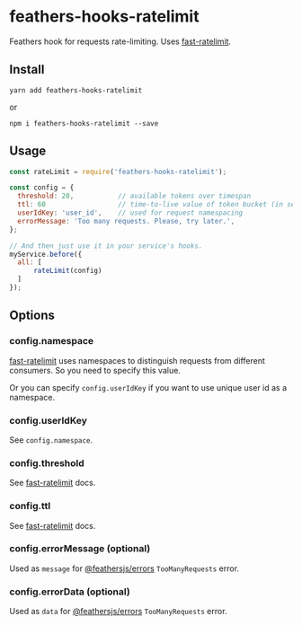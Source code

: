 # feathers-hooks-ratelimit

Feathers hook for requests rate-limiting. Uses [fast-ratelimit][fast-ratelimit].

## Install

```shell
yarn add feathers-hooks-ratelimit
```

or

```shell
npm i feathers-hooks-ratelimit --save
```

## Usage

```js
const rateLimit = require('feathers-hooks-ratelimit');

const config = {
  threshold: 20,           // available tokens over timespan
  ttl: 60                  // time-to-live value of token bucket (in seconds)
  userIdKey: 'user_id',    // used for request namespacing
  errorMessage: 'Too many requests. Please, try later.',
};

// And then just use it in your service's hooks.
myService.before({
  all: [
      rateLimit(config)
  ]
});
```

## Options

### config.namespace

[fast-ratelimit][fast-ratelimit] uses namespaces to distinguish requests from different consumers.
So you need to specify this value.

Or you can specify `config.userIdKey` if you want to use unique user id as a namespace.

### config.userIdKey

See `config.namespace`.

### config.threshold

See [fast-ratelimit][fast-ratelimit] docs.

### config.ttl

See [fast-ratelimit][fast-ratelimit] docs.

### config.errorMessage (optional)

Used as `message` for [@feathersjs/errors][@feathersjs/errors] `TooManyRequests` error.

### config.errorData (optional)

Used as `data` for [@feathersjs/errors][@feathersjs/errors] `TooManyRequests` error.



[fast-ratelimit]: https://github.com/valeriansaliou/node-fast-ratelimit
[@feathersjs/errors]: https://github.com/feathersjs/errors